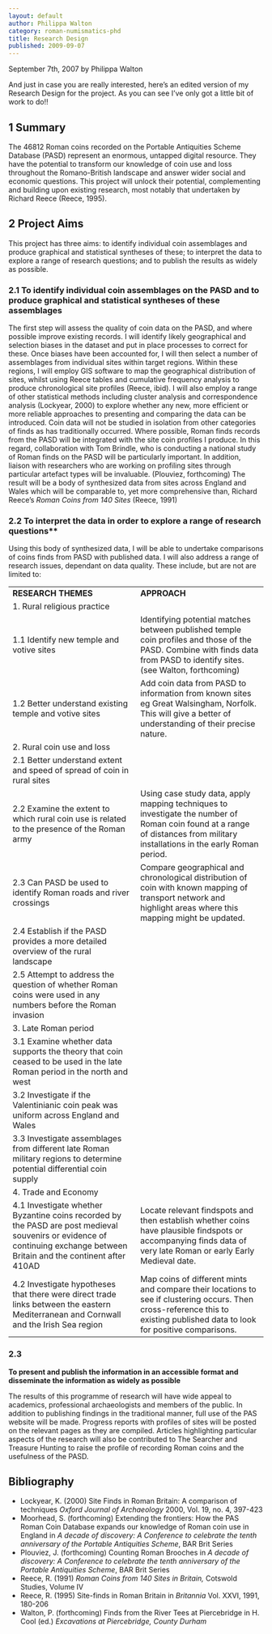 ```yaml
---
layout: default
author: Philippa Walton
category: roman-numismatics-phd
title: Research Design
published: 2009-09-07
---
```


September 7th, 2007 by Philippa Walton

And just in case you are really interested, here’s an edited version of my Research Design for the project. As you can see I’ve only got a little bit of work to do!!

## 1 Summary

The 46812 Roman coins recorded on the Portable Antiquities Scheme Database (PASD) represent an enormous, untapped digital resource. They have the potential to transform our knowledge of coin use and loss throughout the Romano-British landscape and answer wider social and economic questions. This project will unlock their potential, complementing and building upon existing research, most notably that undertaken by Richard Reece (Reece, 1995).

## 2 Project Aims

This project has three aims: to identify individual coin assemblages and produce graphical and statistical syntheses of these; to interpret the data to explore a range of research questions; and to publish the results as widely as possible.

### 2.1 To identify individual coin assemblages on the PASD and to produce graphical and statistical syntheses of these assemblages

The first step will assess the quality of coin data on the PASD, and where possible improve existing records. I will identify likely geographical and selection biases in the dataset and put in place processes to correct for these. Once biases have been accounted for, I will then select a number of assemblages from individual sites within target regions. Within these regions, I will employ GIS software to map the geographical distribution of sites, whilst using Reece tables and cumulative frequency analysis to produce chronological site profiles (Reece, ibid). I will also employ a range of other statistical methods including cluster analysis and correspondence analysis (Lockyear, 2000) to explore whether any new, more efficient or more reliable approaches to presenting and comparing the data can be introduced. Coin data will not be studied in isolation from other categories of finds as has traditionally occurred. Where possible, Roman finds records from the PASD will be integrated with the site coin profiles I produce. In this regard, collaboration with Tom Brindle, who is conducting a national study of Roman finds on the PASD will be particularly important. In addition, liaison with researchers who are working on profiling sites through particular artefact types will be invaluable. (Plouviez, forthcoming) The result will be a body of synthesized data from sites across England and Wales which will be comparable to, yet more comprehensive than, Richard Reece’s _Roman Coins from 140 Sites_ (Reece, 1991)

### 2.2 To interpret the data in order to explore a range of research questions**

Using this body of synthesized data, I will be able to undertake comparisons of coins finds from PASD with published data. I will also address a range of research issues, dependant on data quality. These include, but are not are limited to:

<table border="0" cellspacing="4" cellpadding="2">
    <tbody>
    <tr>
        <td><strong>RESEARCH THEMES</strong></td>
        <td><strong>APPROACH</strong></td>
    </tr>
    <tr>
        <td>1. Rural religious practice</td>
        <td></td>
    </tr>
    <tr>
        <td>1.1 Identify new temple and votive sites</td>
        <td>Identifying potential matches between published temple coin profiles and those of the PASD. Combine
            with finds data from PASD to identify sites. (see Walton, forthcoming)
        </td>
    </tr>
    <tr>
        <td>1.2 Better understand existing temple and votive sites</td>
        <td>Add coin data from PASD to information from known sites eg Great Walsingham, Norfolk. This will give
            a better of understanding of their precise nature.
        </td>
    </tr>
    <tr>
        <td>2. Rural coin use and loss</td>
        <td></td>
    </tr>
    <tr>
        <td>2.1 Better understand extent and speed of spread of coin in rural sites</td>
    </tr>
    <tr>
        <td>2.2 Examine the extent to which rural coin use is related to the presence of the Roman army</td>
        <td>Using case study data, apply mapping techniques to investigate the number of Roman coin found at a
            range of distances from military installations in the early Roman period.
        </td>
    </tr>
    <tr>
        <td>2.3 Can PASD be used to identify Roman roads and river crossings</td>
        <td>Compare geographical and chronological distribution of coin with known mapping of transport network
            and highlight areas where this mapping might be updated.
        </td>
    </tr>
    <tr>
        <td>2.4 Establish if the PASD provides a more detailed overview of the rural landscape</td>
    </tr>
    <tr>
        <td>2.5 Attempt to address the question of whether Roman coins were used in any numbers before the Roman
            invasion
        </td>
    </tr>
    <tr>
        <td>3. Late Roman period</td>
        <td></td>
    </tr>
    <tr>
        <td>3.1 Examine whether data supports the theory that coin ceased to be used in the late Roman period in
            the north and west
        </td>
    </tr>
    <tr>
        <td>3.2 Investigate if the Valentinianic coin peak was uniform across England and Wales</td>
    </tr>
    <tr>
        <td>3.3 Investigate assemblages from different late Roman military regions to determine potential
            differential coin supply
        </td>
    </tr>
    <tr>
        <td>4. Trade and Economy</td>
        <td></td>
    </tr>
    <tr>
        <td>4.1 Investigate whether Byzantine coins recorded by the PASD are post medieval souvenirs or evidence
            of continuing exchange between Britain and the continent after 410AD
        </td>
        <td>Locate relevant findspots and then establish whether coins have plausible findspots or accompanying
            finds data of very late Roman or early Early Medieval date.
        </td>
    </tr>
    <tr>
        <td>4.2 Investigate hypotheses that there were direct trade links between the eastern Mediterranean and
            Cornwall and the Irish Sea region
        </td>
        <td>Map coins of different mints and compare their locations to see if clustering occurs. Then
            cross-reference this to existing published data to look for positive comparisons.
        </td>
    </tr>
    </tbody>
</table>


### 2.3

**To present and publish the information in an accessible format and disseminate the information as widely as possible**

The results of this programme of research will have wide appeal to academics, professional archaeologists and members of the public. In addition to publishing findings in the traditional manner, full use of the PAS website will be made. Progress reports with profiles of sites will be posted on the relevant pages as they are compiled. Articles highlighting particular aspects of the research will also be contributed to The Searcher and Treasure Hunting to raise the profile of recording Roman coins and the usefulness of the PASD.

## Bibliography

* Lockyear, K. (2000) Site Finds in Roman Britain: A comparison of techniques _Oxford Journal of Archaeology_ 2000, Vol. 19, no. 4, 397-423
* Moorhead, S. (forthcoming) Extending the frontiers: How the PAS Roman Coin Database expands our knowledge of Roman coin use in England in _A decade of discovery: A Conference to celebrate the tenth anniversary of the Portable Antiquities Scheme_, BAR Brit Series
* Plouviez, J. (forthcoming) Counting Roman Brooches in _A decade of discovery: A Conference to celebrate the tenth anniversary of the Portable Antiquities Scheme_, BAR Brit Series
* Reece, R. (1991) _Roman Coins from 140 Sites in Britain,_ Cotswold Studies, Volume IV
* Reece, R. (1995) Site-finds in Roman Britain in _Britannia_ Vol. XXVI, 1991, 180-206
* Walton, P. (forthcoming) Finds from the River Tees at Piercebridge in H. Cool (ed.) _Excavations at Piercebridge, County Durham_
